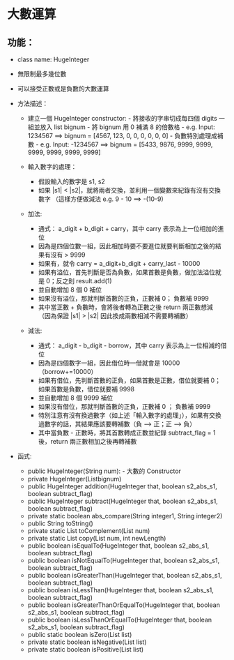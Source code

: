 # 大數運算

## 功能：
* class name: HugeInteger
* 無限制最多幾位數
* 可以接受正數或是負數的大數運算
* 方法描述：
  + 建立一個 HugeInteger constructor:
        - 將接收的字串切成每四個 digits 一組並放入 list<Integer> bignum
        - 將 bignum 用 0 補滿 8 的倍數格
        - e.g. Input: 1234567 ==> bignum = [4567, 123, 0, 0, 0, 0, 0, 0]
        - 負數特別處理成補數
        - e.g. Input: -1234567 ==> bignum = [5433, 9876, 9999, 9999, 9999, 9999, 9999, 9999]
        
   + 輸入數字的處理：
        - 假設輸入的數字是 s1, s2
        - 如果 |s1| < |s2|，就將兩者交換，並利用一個變數來紀錄有沒有交換數字 （這樣方便做減法 e.g. 9 - 10 ==> -(10-9)

   + 加法:
        - 通式： a_digit + b_digit + carry，其中 carry 表示為上一位相加的進位
        - 因為是四個位數一組，因此相加時要不要進位就要判斷相加之後的結果有沒有 > 9999
        - 如果有，就令 carry = a_digit+b_digit + carry_last - 10000
        - 如果有溢位，首先判斷是否為負數，如果首數是負數，做加法溢位就是 0；反之則 result.add(1)
        - 並自動增加 8 個 0 補位
        - 如果沒有溢位，那就判斷首數的正負，正數補 0； 負數補 9999
        - 其中當正數 + 負數時，會將後者轉為正數之後 return 兩正數想減 （因為保證 |s1| > |s2| 因此換成兩數相減不需要轉補數）
        
  + 減法:
    - 通式： a_digit - b_digit - borrow，其中 carry 表示為上一位相減的借位
    - 因為是四個數字一組，因此借位時一借就會是 10000 （borrow+=10000）
    - 如果有借位，先判斷首數的正負，如果首數是正數，借位就要補 0；如果首數是負數，借位就要補 9998
    - 並自動增加 8 個 9999 補位
    - 如果沒有借位，那就判斷首數的正負，正數補 0 ； 負數補 9999
    - 特別注意有沒有換過數字（如上述「輸入數字的處理」），如果有交換過數字的話，其結果應該要轉補數（負 --> 正；正 --> 負）
    - 其中當負數 - 正數時，將其首數轉成正數並紀錄 subtract_flag = 1 後，return 兩正數相加之後再轉補數
        
        
   
* 函式:
  + public HugeInteger(String num):
        - 大數的 Constructor 
  + private HugeInteger(List<Integer>bignum)
  + public HugeInteger addition(HugeInteger that, boolean s2_abs_s1, boolean subtract_flag)
  + public HugeInteger subtract(HugeInteger that, boolean s2_abs_s1, boolean subtract_flag)
  + private static boolean abs_compare(String integer1, String integer2)
  + public String toString()
  + private static List<Integer> toComplement(List<Integer> num)
  + private static List<Integer> copy(List<Integer> num, int newLength)
  + public boolean isEqualTo(HugeInteger that, boolean s2_abs_s1, boolean subtract_flag)
  + public boolean isNotEqualTo(HugeInteger that, boolean s2_abs_s1, boolean subtract_flag)
  + public boolean isGreaterThan(HugeInteger that, boolean s2_abs_s1, boolean subtract_flag)
  + public boolean isLessThan(HugeInteger that, boolean s2_abs_s1, boolean subtract_flag)
  + public boolean isGreaterThanOrEqualTo(HugeInteger that, boolean s2_abs_s1, boolean subtract_flag)
  + public boolean isLessThanOrEqualTo(HugeInteger that, boolean s2_abs_s1, boolean subtract_flag)
  + public static boolean isZero(List<Integer> list)
  + private static boolean isNegative(List<Integer> list)
  + private static boolean isPositive(List<Integer> list)
  
